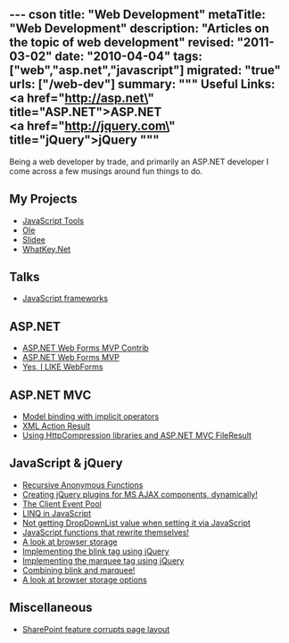 --- cson
title: "Web Development"
metaTitle: "Web Development"
description: "Articles on the topic of web development"
revised: "2011-03-02"
date: "2010-04-04"
tags: ["web","asp.net","javascript"]
migrated: "true"
urls: ["/web-dev"]
summary: """
Useful Links:<br />
<a href=\"http://asp.net\" title=\"ASP.NET\">ASP.NET</a><br />
<a href=\"http://jquery.com\" title=\"jQuery\">jQuery</a>
"""
---
Being a web developer by trade, and primarily an ASP.NET developer I come across a few musings around fun things to do.

## My Projects

* [JavaScript Tools][1]
* [Ole][2]
* [Slidee][3]
* [WhatKey.Net][4]

## Talks

* [JavaScript frameworks][5]

## ASP.NET ##

* [ASP.NET Web Forms MVP Contrib][6]
* [ASP.NET Web Forms MVP][7]
* [Yes, I LIKE WebForms][8]

## ASP.NET MVC ##

* [Model binding with implicit operators][9]
* [XML Action Result][10]
* [Using HttpCompression libraries and ASP.NET MVC FileResult][11]

## JavaScript & jQuery ##

* [Recursive Anonymous Functions][12]
* [Creating jQuery plugins for MS AJAX components, dynamically!][13]
* [The Client Event Pool][14]
* [LINQ in JavaScript][15]
* [Not getting DropDownList value when setting it via JavaScript][16]
* [JavaScript functions that rewrite themselves!][17]
* [A look at browser storage][18]
* [Implementing the blink tag using jQuery][19]
* [Implementing the marquee tag using jQuery][20]
* [Combining blink and marquee!][21]
* [A look at browser storage options][22]

## Miscellaneous 

* [SharePoint feature corrupts page layout][23]


  [1]: /javascript-tools
  [2]: /ole
  [3]: http://hg.slace.biz/slidee
  [4]: /whatkey-net-for-your-javascript-keycode-glory
  [5]: /sydjs-javascript-frameworks
  [6]: /webforms-mvp-contrib
  [7]: /webforms-mvp
  [8]: /yes-i-like-webforms
  [9]: /aspnet-mvc-model-binding-with-implicit-operators
  [10]: /aspnet-mvc-xml-action-result
  [11]: /http-compression-mvc-fileresult
  [12]: /recursive-anonymous-functions
  [13]: /creating-jquery-plugins-from-ms-ajax-components
  [14]: /client-event-pool
  [15]: /linq-in-javascript
  [16]: /no-value-when-settings-dropdown-with-javascript
  [17]: /javascript-singleton
  [18]: http://www.aaron-powell.com/web-dev/in-browser-storage
  [19]: http://www.aaron-powell.com/doing-it-wrong/blink
  [20]: http://www.aaron-powell.com/doing-it-wrong/marquee
  [21]: http://www.aaron-powell.com/doing-it-wrong/blinking-marquee
  [22]: /web-dev/in-browser-storage
  [23]: /sharepoint-feature-corrupts-page-layout